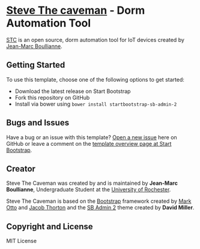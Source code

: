 # [Steve The caveman](http://stevethecaveman.com/) - Dorm Automation Tool

[STC](http://stevethecaveman.com/) is an open source, dorm automation tool for IoT devices created by [Jean-Marc Boullianne](http://whereisjmb.com/).

## Getting Started

To use this template, choose one of the following options to get started:
* Download the latest release on Start Bootstrap
* Fork this repository on GitHub
* Install via bower using `bower install startbootstrap-sb-admin-2`

## Bugs and Issues

Have a bug or an issue with this template? [Open a new issue](https://github.com/IronSummitMedia/startbootstrap-sb-admin-2/issues) here on GitHub or leave a comment on the [template overview page at Start Bootstrap](http://startbootstrap.com/template-overviews/sb-admin-2/).

## Creator

Steve The Caveman was created by and is maintained by **Jean-Marc Boullianne**, Undergraduate Student at the [University of Rochester](https://www.cs.rochester.edu/).

Steve The Caveman is based on the [Bootstrap](http://getbootstrap.com/) framework created by [Mark Otto](https://twitter.com/mdo) and [Jacob Thorton](https://twitter.com/fat) and the [SB Admin 2](http://startbootstrap.com/template-overviews/sb-admin-2/) theme created by **David Miller**.

## Copyright and License

MIT License
